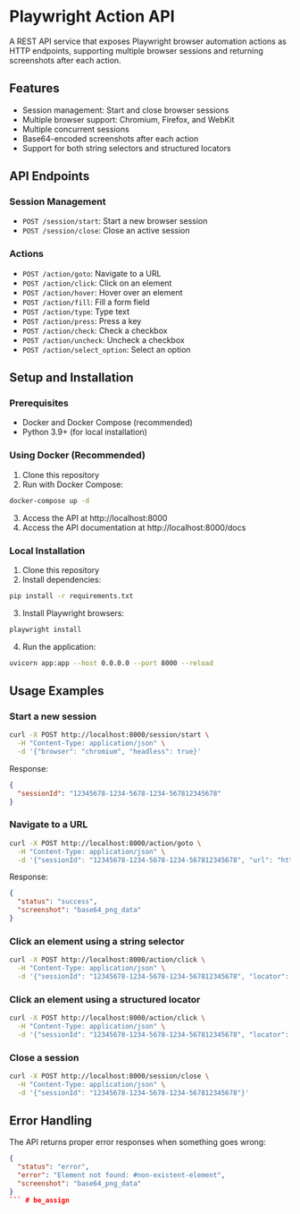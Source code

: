 # Playwright Action API

A REST API service that exposes Playwright browser automation actions as HTTP endpoints, supporting multiple browser sessions and returning screenshots after each action.

## Features

- Session management: Start and close browser sessions
- Multiple browser support: Chromium, Firefox, and WebKit
- Multiple concurrent sessions
- Base64-encoded screenshots after each action
- Support for both string selectors and structured locators

## API Endpoints

### Session Management

- `POST /session/start`: Start a new browser session
- `POST /session/close`: Close an active session

### Actions

- `POST /action/goto`: Navigate to a URL
- `POST /action/click`: Click on an element
- `POST /action/hover`: Hover over an element
- `POST /action/fill`: Fill a form field
- `POST /action/type`: Type text
- `POST /action/press`: Press a key
- `POST /action/check`: Check a checkbox
- `POST /action/uncheck`: Uncheck a checkbox
- `POST /action/select_option`: Select an option

## Setup and Installation

### Prerequisites

- Docker and Docker Compose (recommended)
- Python 3.9+ (for local installation)

### Using Docker (Recommended)

1. Clone this repository
2. Run with Docker Compose:

```bash
docker-compose up -d
```

3. Access the API at http://localhost:8000
4. Access the API documentation at http://localhost:8000/docs

### Local Installation

1. Clone this repository
2. Install dependencies:

```bash
pip install -r requirements.txt
```

3. Install Playwright browsers:

```bash
playwright install
```

4. Run the application:

```bash
uvicorn app:app --host 0.0.0.0 --port 8000 --reload
```

## Usage Examples

### Start a new session

```bash
curl -X POST http://localhost:8000/session/start \
  -H "Content-Type: application/json" \
  -d '{"browser": "chromium", "headless": true}'
```

Response:

```json
{
  "sessionId": "12345678-1234-5678-1234-567812345678"
}
```

### Navigate to a URL

```bash
curl -X POST http://localhost:8000/action/goto \
  -H "Content-Type: application/json" \
  -d '{"sessionId": "12345678-1234-5678-1234-567812345678", "url": "https://example.com"}'
```

Response:

```json
{
  "status": "success",
  "screenshot": "base64_png_data"
}
```

### Click an element using a string selector

```bash
curl -X POST http://localhost:8000/action/click \
  -H "Content-Type: application/json" \
  -d '{"sessionId": "12345678-1234-5678-1234-567812345678", "locator": "#submit-button"}'
```

### Click an element using a structured locator

```bash
curl -X POST http://localhost:8000/action/click \
  -H "Content-Type: application/json" \
  -d '{"sessionId": "12345678-1234-5678-1234-567812345678", "locator": {"role": "button", "name": "Submit"}}'
```

### Close a session

```bash
curl -X POST http://localhost:8000/session/close \
  -H "Content-Type: application/json" \
  -d '{"sessionId": "12345678-1234-5678-1234-567812345678"}'
```

## Error Handling

The API returns proper error responses when something goes wrong:

```json
{
  "status": "error",
  "error": "Element not found: #non-existent-element",
  "screenshot": "base64_png_data"
}
``` # be_assign
